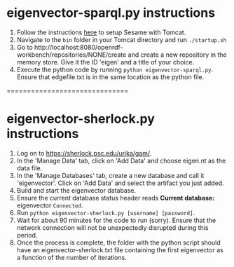 eigenvector-sparql.py instructions
=========================

1. Follow the instructions [here](https://wiki.duraspace.org/display/FF/Triplestore+Setup) to setup Sesame with Tomcat.
2. Navigate to the `bin` folder in your Tomcat directory and run `./startup.sh`
3. Go to http://localhost:8080/openrdf-workbench/repositories/NONE/create and create a new repository in the memory store. Give it the ID 'eigen' and a title of your choice.
4. Execute the python code by running `python eigenvector-sparql.py`. Ensure that edgefile.txt is in the same location as the python file.

==============================

eigenvector-sherlock.py instructions
=========================

1. Log on to https://sherlock.psc.edu/urika/gam/.
2. In the 'Manage Data' tab, click on 'Add Data' and choose eigen.nt as the data file.
3. In the 'Manage Databases' tab, create a new database and call it 'eigenvector'. Click on 'Add Data' and select the artifact you just added.
4. Build and start the eigenvector database.
5. Ensure the current database status header reads **Current database:** eigenvector `Connected`.
6. Run `python eigenvector-sherlock.py [username] [password]`.
6. Wait for about 90 minutes for the code to run (sorry). Ensure that the network connection will not be unexpectedly disrupted during this period. 
7. Once the process is complete, the folder with the python script should have an eigenvector-sherlock.txt file containing the first eigenvector as a function of the number of iterations.